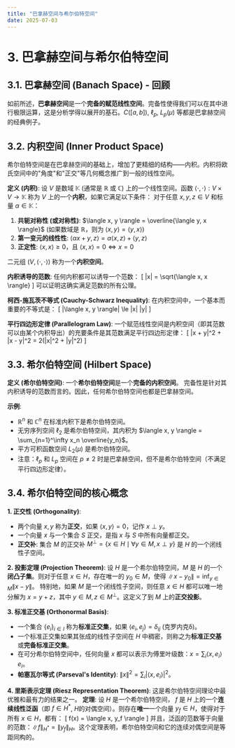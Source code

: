 ```yaml
---
title: "巴拿赫空间与希尔伯特空间"
date: 2025-07-03
---
```


# 3. 巴拿赫空间与希尔伯特空间

## 3.1. 巴拿赫空间 (Banach Space) - 回顾

如前所述，**巴拿赫空间**是一个**完备的赋范线性空间**。完备性使得我们可以在其中进行极限运算，这是分析学得以展开的基石。$C([a, b])$, $\ell_p$, $L_p(\mu)$ 等都是巴拿赫空间的经典例子。

## 3.2. 内积空间 (Inner Product Space)

希尔伯特空间是在巴拿赫空间的基础上，增加了更精细的结构——内积。内积将欧氏空间中的"角度"和"正交"等几何概念推广到一般的线性空间。

**定义 (内积)**:
设 $V$ 是数域 $\mathbb{K}$ (通常是 $\mathbb{R}$ 或 $\mathbb{C}$) 上的一个线性空间。函数 $\langle \cdot, \cdot \rangle: V \times V \to \mathbb{K}$ 称为 $V$ 上的一个**内积**，如果它满足以下条件：
对于任意 $x, y, z \in V$ 和标量 $\alpha \in \mathbb{K}$：

1. **共轭对称性 (或对称性)**: $\langle x, y \rangle = \overline{\langle y, x \rangle}$ (如果数域是 $\mathbb{R}$，则为 $\langle x, y \rangle = \langle y, x \rangle$)
2. **第一变元的线性性**: $\langle \alpha x + y, z \rangle = \alpha \langle x, z \rangle + \langle y, z \rangle$
3. **正定性**: $\langle x, x \rangle \ge 0$，且 $\langle x, x \rangle = 0 \iff x = 0$

二元组 $(V, \langle \cdot, \cdot \rangle)$ 称为一个**内积空间**。

**内积诱导的范数**:
任何内积都可以诱导一个范数：
\[ \|x\| = \sqrt{\langle x, x \rangle} \]
可以证明这确实满足范数的所有公理。

**柯西-施瓦茨不等式 (Cauchy-Schwarz Inequality)**:
在内积空间中，一个基本而重要的不等式是：
\[ |\langle x, y \rangle| \le \|x\| \|y\| \]

**平行四边形定律 (Parallelogram Law)**:
一个赋范线性空间是内积空间（即其范数可以由某个内积导出）的充要条件是其范数满足平行四边形定律：
\[ \|x + y\|^2 + \|x - y\|^2 = 2(\|x\|^2 + \|y\|^2) \]

## 3.3. 希尔伯特空间 (Hilbert Space)

**定义 (希尔伯特空间)**:
一个**希尔伯特空间**是一个**完备的内积空间**。
完备性是针对其内积诱导的范数而言的。因此，任何希尔伯特空间也都是巴拿赫空间。

**示例**:

- $\mathbb{R}^n$ 和 $\mathbb{C}^n$ 在标准内积下是希尔伯特空间。
- 无穷序列空间 $\ell_2$ 是希尔伯特空间，其内积为 $\langle x, y \rangle = \sum_{n=1}^\infty x_n \overline{y_n}$。
- 平方可积函数空间 $L_2(\mu)$ 是希尔伯特空间。
- 注意：$\ell_p$ 和 $L_p$ 空间在 $p \neq 2$ 时是巴拿赫空间，但不是希尔伯特空间（不满足平行四边形定律）。

## 3.4. 希尔伯特空间的核心概念

**1. 正交性 (Orthogonality)**:

- 两个向量 $x, y$ 称为**正交**，如果 $\langle x, y \rangle = 0$，记作 $x \perp y$。
- 一个向量 $x$ 与一个集合 $S$ 正交，是指 $x$ 与 $S$ 中所有向量都正交。
- **正交补**: 集合 $M$ 的正交补 $M^\perp = \{ x \in H \mid \forall y \in M, x \perp y \}$ 是 $H$ 的一个闭线性子空间。

**2. 投影定理 (Projection Theorem)**:
设 $H$ 是一个希尔伯特空间，$M$ 是 $H$ 的一个**闭凸子集**。则对于任意 $x \in H$，存在唯一的 $y_0 \in M$，使得 $\|x - y_0\| = \inf_{y \in M} \|x - y\|$。
特别地，如果 $M$ 是一个闭线性子空间，则任意 $x \in H$ 都可以唯一地分解为 $x = y + z$，其中 $y \in M, z \in M^\perp$。这定义了到 $M$ 上的**正交投影**。

**3. 标准正交基 (Orthonormal Basis)**:

- 一个集合 $\{e_i\}_{i \in I}$ 称为**标准正交集**，如果 $\langle e_i, e_j \rangle = \delta_{ij}$ (克罗内克δ)。
- 一个标准正交集如果其张成的线性子空间在 $H$ 中稠密，则称之为**标准正交基**或**完备标准正交集**。
- 在可分希尔伯特空间中，任何向量 $x$ 都可以表示为傅里叶级数：$x = \sum_i \langle x, e_i \rangle e_i$。
- **帕塞瓦尔等式 (Parseval's Identity)**: $\|x\|^2 = \sum_i |\langle x, e_i \rangle|^2$。

**4. 里斯表示定理 (Riesz Representation Theorem)**:
这是希尔伯特空间理论中最优雅和最有力的结果之一。
**定理**: 设 $H$ 是一个希尔伯特空间， $f$ 是 $H$ 上的一个**连续线性泛函**（即 $f \in H^*$, $H$的对偶空间）。则存在**唯一**一个向量 $y_f \in H$，使得对于所有 $x \in H$，都有：
\[ f(x) = \langle x, y_f \rangle \]
并且，泛函的范数等于向量的范数：$\|f\|_{H^*} = \|y_f\|_H$。这个定理表明，希尔伯特空间和它的连续对偶空间是等距同构的。
